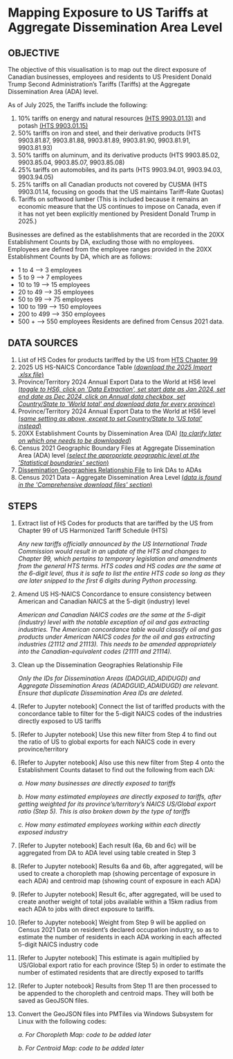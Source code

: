 # Mapping Exposure to US Tariffs at Aggregate Dissemination Area Level

## OBJECTIVE
The objective of this visualisation is to map out the direct exposure of Canadian businesses, employees and residents to US President Donald Trump Second Administration’s Tariffs (Tariffs) at the Aggregate Dissemination Area (ADA) level.

As of July 2025, the Tariffs include the following:
1)	10% tariffs on energy and natural resources [(HTS 9903.01.13)](https://content.govdelivery.com/bulletins/gd/USDHSCBP-3d7c46d?wgt_ref=USDHSCBP_WIDGET_2) and potash [(HTS 9903.01.15)](https://content.govdelivery.com/accounts/USDHSCBP/bulletins/3d5b0a5)
2)	50% tariffs on iron and steel, and their derivative products (HTS 9903.81.87, 9903.81.88, 9903.81.89, 9903.81.90, 9903.81.91, 9903.81.93)
3)	50% tariffs on aluminum, and its derivative products (HTS 9903.85.02, 9903.85.04, 9903.85.07, 9903.85.08)
4)	25% tariffs on automobiles, and its parts (HTS 9903.94.01, 9903.94.03, 9903.94.05)
5)	25% tariffs on all Canadian products not covered by CUSMA (HTS 9903.01.14, focusing on goods that the US maintains Tariff-Rate Quotas)
6)	Tariffs on softwood lumber (This is included because it remains an economic measure that the US continues to impose on Canada, even if it has not yet been explicitly mentioned by President Donald Trump in 2025.)

Businesses are defined as the establishments that are recorded in the 20XX Establishment Counts by DA, excluding those with no employees.
Employees are defined from the employee ranges provided in the 20XX Establishment Counts by DA, which are as follows:
-	1 to 4 --> 	3 employees
-	5 to 9 -->	7 employees
-	10 to 19 -->	15 employees
-	20 to 49 -->	35 employees
-	50 to 99 -->	75 employees
-	100 to 199 -->	150 employees
-	200 to 499 -->	350 employees
-	500 + -->	550 employees
Residents are defined from Census 2021 data.

## DATA SOURCES
1)	List of HS Codes for products tariffed by the US from [HTS Chapter 99](https://hts.usitc.gov/reststop/file?release=currentRelease&filename=Chapter%2099)
2)	2025 US HS-NAICS Concordance Table [(_download the 2025 Import .xlsx file_)](https://www.census.gov/foreign-trade/reference/index.html)
3)	Province/Territory 2024 Annual Export Data to the World at HS6 level [(_toggle to HS6, click on 'Data Extraction', set start date as Jan 2024, set end date as Dec 2024, click on Annual data checkbox, set Country/State to 'World total' and download data for every province_)](https://www150.statcan.gc.ca/n1/pub/71-607-x/2021004/exp-eng.htm)
4)	Province/Territory 2024 Annual Export Data to the World at HS6 level [(_same setting as above, except to set Country/State to 'US total' instead_)](https://www150.statcan.gc.ca/n1/pub/71-607-x/2021004/exp-eng.htm)
5)	20XX Establishment Counts by Dissemination Area (DA) [(_to clarify later on which one needs to be downloaded_)](https://doi.org/10.5683/SP/FLLHOV)
6)	Census 2021 Geographic Boundary Files at Aggregate Dissemination Area (ADA) level [(_select the appropriate geographic level at the 'Statistical boundaries' section_)](https://www12.statcan.gc.ca/census-recensement/2021/geo/sip-pis/boundary-limites/index2021-eng.cfm?year=21)
7)	[Dissemination Geographies Relationship File](https://www12.statcan.gc.ca/census-recensement/2021/geo/sip-pis/dguid-idugd/index2021-eng.cfm?year=21) to link DAs to ADAs
8)	Census 2021 Data – Aggregate Dissemination Area Level [(_data is found in the 'Comprehensive download files' section_)](https://www12.statcan.gc.ca/census-recensement/2021/dp-pd/prof/details/download-telecharger.cfm?Lang=E&SearchText=canada&DGUIDlist=2021A000011124&GENDERlist=1,2,3&STATISTIClist=1,4&HEADERlist=0)

## STEPS
1)	Extract list of HS Codes for products that are tariffed by the US from Chapter 99 of US Harmonized Tariff Schedule (HTS)

       _Any new tariffs officially announced by the US International Trade Commission would result in an update of the HTS and changes to Chapter 99, which pertains to temporary legislation and amendments from the general HTS terms. HTS codes and HS codes are the same at the 6-digit level, thus it is safe to list the entire HTS code so long as they are later snipped to the first 6 digits during Python processing._
 
2)	Amend US HS-NAICS Concordance to ensure consistency between American and Canadian NAICS at the 5-digit (industry) level

       _American and Canadian NAICS codes are the same at the 5-digit (industry) level with the notable exception of oil and gas extracting industries. The American concordance table would classify oil and gas products under American NAICS codes for the oil and gas extracting industries (21112 and 21113). This needs to be amended appropriately into the Canadian-equivalent codes (21111 and 21114)._

3)	Clean up the Dissemination Geographies Relationship File

       _Only the IDs for Dissemination Areas (DADGUID_ADIDUGD) and Aggregate Dissemination Areas (ADADGUID_ADAIDUGD) are relevant. Ensure that duplicate Dissemination Area IDs are deleted._

4)	[Refer to Jupyter notebook] Connect the list of tariffed products with the concordance table to filter for the 5-digit NAICS codes of the industries directly exposed to US tariffs

5)	[Refer to Jupyter notebook] Use this new filter from Step 4 to find out the ratio of US to global exports for each NAICS code in every province/territory

6)	[Refer to Jupyter notebook] Also use this new filter from Step 4 onto the Establishment Counts dataset to find out the following from each DA:
   
	  _a.	How many businesses are directly exposed to tariffs_
  	
  	  _b.	How many estimated employees are directly exposed to tariffs, after getting weighted for its province’s/territory’s NAICS US/Global export ratio (Step 5). This is also broken down by the type of tariffs_
  	
  	  _c.	How many estimated employees working within each directly exposed industry_

8)	[Refer to Jupyter notebook] Each result (6a, 6b and 6c) will be aggregated from DA to ADA level using table created in Step 3

9)	[Refer to Jupyter notebook] Results 6a and 6b, after aggregated, will be used to create a choropleth map (showing percentage of exposure in each ADA) and centroid map (showing count of exposure in each ADA)

10)	[Refer to Jupyter notebook] Result 6c, after aggregated, will be used to create another weight of total jobs available within a 15km radius from each ADA to jobs with direct exposure to tariffs.

11)	[Refer to Jupyter notebook] Weight from Step 9 will be applied on Census 2021 Data on resident’s declared occupation industry, so as to estimate the number of residents in each ADA working in each affected 5-digit NAICS industry code

12)	[Refer to Jupyter notebook] This estimate is again multiplied by US/Global export ratio for each province (Step 5) in order to estimate the number of estimated residents that are directly exposed to tariffs

13)	[Refer to Jupter notebook] Results from Step 11 are then processed to be appended to the choropleth and centroid maps. They will both be saved as GeoJSON files.

14)	Convert the GeoJSON files into PMTiles via Windows Subsystem for Linux with the following codes:
    
	  _a.	For Choropleth Map: code to be added later_

	  _b.	For Centroid Map: code to be added later_
